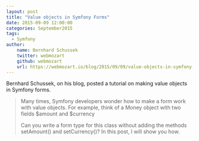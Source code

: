 ```yaml
---
layout: post
title: "Value objects in Symfony Forms"
date: 2015-09-09 12:00:00
categories: September2015
tags:
  - Symfony
author:
    name: Bernhard Schussek
    twitter: webmozart
    github: webmozart
    url: https://webmozart.io/blog/2015/09/09/value-objects-in-symfony-forms/
---
```

Bernhard Schussek, on his blog, posted a tutorial on making value objects in Symfony forms.

> Many times, Symfony developers wonder how to make a form work with value objects. For example, think of a Money object with two fields $amount and $currency
>
> Can you write a form type for this class without adding the methods setAmount() and setCurrency()? In this post, I will show you how.

